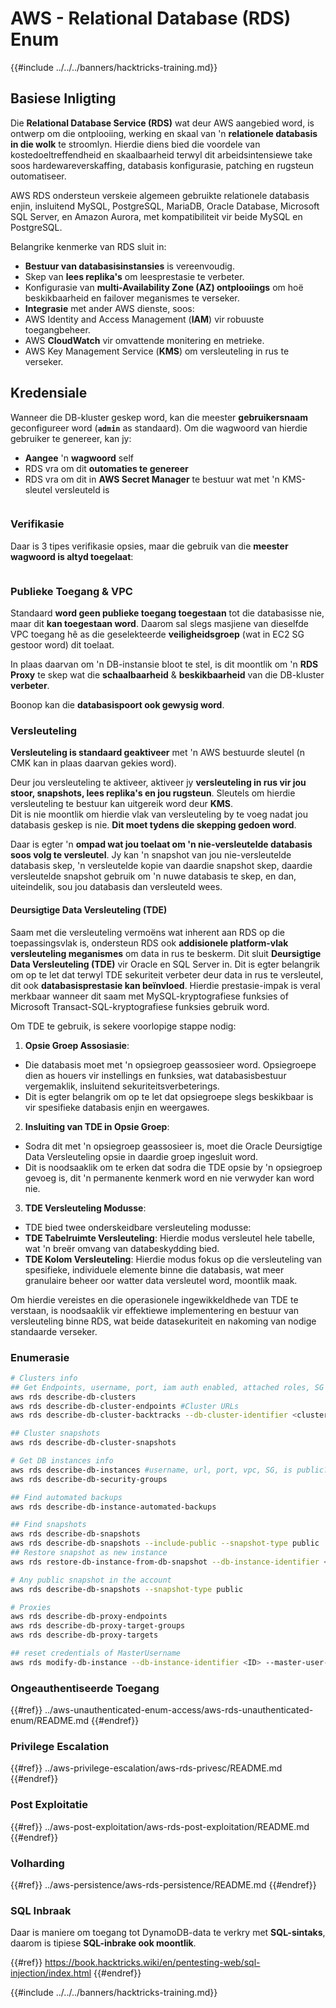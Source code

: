# AWS - Relational Database (RDS) Enum

{{#include ../../../banners/hacktricks-training.md}}

## Basiese Inligting

Die **Relational Database Service (RDS)** wat deur AWS aangebied word, is ontwerp om die ontplooiing, werking en skaal van 'n **relationele databasis in die wolk** te stroomlyn. Hierdie diens bied die voordele van kostedoeltreffendheid en skaalbaarheid terwyl dit arbeidsintensiewe take soos hardewareverskaffing, databasis konfigurasie, patching en rugsteun outomatiseer.

AWS RDS ondersteun verskeie algemeen gebruikte relationele databasis enjin, insluitend MySQL, PostgreSQL, MariaDB, Oracle Database, Microsoft SQL Server, en Amazon Aurora, met kompatibiliteit vir beide MySQL en PostgreSQL.

Belangrike kenmerke van RDS sluit in:

- **Bestuur van databasisinstansies** is vereenvoudig.
- Skep van **lees replika's** om leesprestasie te verbeter.
- Konfigurasie van **multi-Availability Zone (AZ) ontplooiings** om hoë beskikbaarheid en failover meganismes te verseker.
- **Integrasie** met ander AWS dienste, soos:
- AWS Identity and Access Management (**IAM**) vir robuuste toegangbeheer.
- AWS **CloudWatch** vir omvattende monitering en metrieke.
- AWS Key Management Service (**KMS**) om versleuteling in rus te verseker.

## Kredensiale

Wanneer die DB-kluster geskep word, kan die meester **gebruikersnaam** geconfigureer word (**`admin`** as standaard). Om die wagwoord van hierdie gebruiker te genereer, kan jy:

- **Aangee** 'n **wagwoord** self
- RDS vra om dit **outomaties te genereer**
- RDS vra om dit in **AWS Secret Manager** te bestuur wat met 'n KMS-sleutel versleuteld is

<figure><img src="../../../images/image (144).png" alt=""><figcaption></figcaption></figure>

### Verifikasie

Daar is 3 tipes verifikasie opsies, maar die gebruik van die **meester wagwoord is altyd toegelaat**:

<figure><img src="../../../images/image (227).png" alt=""><figcaption></figcaption></figure>

### Publieke Toegang & VPC

Standaard **word geen publieke toegang toegestaan** tot die databasisse nie, maar dit **kan toegestaan word**. Daarom sal slegs masjiene van dieselfde VPC toegang hê as die geselekteerde **veiligheidsgroep** (wat in EC2 SG gestoor word) dit toelaat.

In plaas daarvan om 'n DB-instansie bloot te stel, is dit moontlik om 'n **RDS Proxy** te skep wat die **schaalbaarheid** & **beskikbaarheid** van die DB-kluster **verbeter**.

Boonop kan die **databasispoort ook gewysig word**.

### Versleuteling

**Versleuteling is standaard geaktiveer** met 'n AWS bestuurde sleutel (n CMK kan in plaas daarvan gekies word).

Deur jou versleuteling te aktiveer, aktiveer jy **versleuteling in rus vir jou stoor, snapshots, lees replika's en jou rugsteun**. Sleutels om hierdie versleuteling te bestuur kan uitgereik word deur **KMS**.\
Dit is nie moontlik om hierdie vlak van versleuteling by te voeg nadat jou databasis geskep is nie. **Dit moet tydens die skepping gedoen word**.

Daar is egter 'n **ompad wat jou toelaat om 'n nie-versleutelde databasis soos volg te versleutel**. Jy kan 'n snapshot van jou nie-versleutelde databasis skep, 'n versleutelde kopie van daardie snapshot skep, daardie versleutelde snapshot gebruik om 'n nuwe databasis te skep, en dan, uiteindelik, sou jou databasis dan versleuteld wees.

#### Deursigtige Data Versleuteling (TDE)

Saam met die versleuteling vermoëns wat inherent aan RDS op die toepassingsvlak is, ondersteun RDS ook **addisionele platform-vlak versleuteling meganismes** om data in rus te beskerm. Dit sluit **Deursigtige Data Versleuteling (TDE)** vir Oracle en SQL Server in. Dit is egter belangrik om op te let dat terwyl TDE sekuriteit verbeter deur data in rus te versleutel, dit ook **databasisprestasie kan beïnvloed**. Hierdie prestasie-impak is veral merkbaar wanneer dit saam met MySQL-kryptografiese funksies of Microsoft Transact-SQL-kryptografiese funksies gebruik word.

Om TDE te gebruik, is sekere voorlopige stappe nodig:

1. **Opsie Groep Assosiasie**:
- Die databasis moet met 'n opsiegroep geassosieer word. Opsiegroepe dien as houers vir instellings en funksies, wat databasisbestuur vergemaklik, insluitend sekuriteitsverbeterings.
- Dit is egter belangrik om op te let dat opsiegroepe slegs beskikbaar is vir spesifieke databasis enjin en weergawes.
2. **Insluiting van TDE in Opsie Groep**:
- Sodra dit met 'n opsiegroep geassosieer is, moet die Oracle Deursigtige Data Versleuteling opsie in daardie groep ingesluit word.
- Dit is noodsaaklik om te erken dat sodra die TDE opsie by 'n opsiegroep gevoeg is, dit 'n permanente kenmerk word en nie verwyder kan word nie.
3. **TDE Versleuteling Modusse**:
- TDE bied twee onderskeidbare versleuteling modusse:
- **TDE Tabelruimte Versleuteling**: Hierdie modus versleutel hele tabelle, wat 'n breër omvang van databeskydding bied.
- **TDE Kolom Versleuteling**: Hierdie modus fokus op die versleuteling van spesifieke, individuele elemente binne die databasis, wat meer granulaire beheer oor watter data versleutel word, moontlik maak.

Om hierdie vereistes en die operasionele ingewikkeldhede van TDE te verstaan, is noodsaaklik vir effektiewe implementering en bestuur van versleuteling binne RDS, wat beide datasekuriteit en nakoming van nodige standaarde verseker.

### Enumerasie
```bash
# Clusters info
## Get Endpoints, username, port, iam auth enabled, attached roles, SG
aws rds describe-db-clusters
aws rds describe-db-cluster-endpoints #Cluster URLs
aws rds describe-db-cluster-backtracks --db-cluster-identifier <cluster-name>

## Cluster snapshots
aws rds describe-db-cluster-snapshots

# Get DB instances info
aws rds describe-db-instances #username, url, port, vpc, SG, is public?
aws rds describe-db-security-groups

## Find automated backups
aws rds describe-db-instance-automated-backups

## Find snapshots
aws rds describe-db-snapshots
aws rds describe-db-snapshots --include-public --snapshot-type public
## Restore snapshot as new instance
aws rds restore-db-instance-from-db-snapshot --db-instance-identifier <ID> --db-snapshot-identifier <ID> --availability-zone us-west-2a

# Any public snapshot in the account
aws rds describe-db-snapshots --snapshot-type public

# Proxies
aws rds describe-db-proxy-endpoints
aws rds describe-db-proxy-target-groups
aws rds describe-db-proxy-targets

## reset credentials of MasterUsername
aws rds modify-db-instance --db-instance-identifier <ID> --master-user-password <NewPassword> --apply-immediately
```
### Ongeauthentiseerde Toegang

{{#ref}}
../aws-unauthenticated-enum-access/aws-rds-unauthenticated-enum/README.md
{{#endref}}

### Privilege Escalation

{{#ref}}
../aws-privilege-escalation/aws-rds-privesc/README.md
{{#endref}}

### Post Exploitatie

{{#ref}}
../aws-post-exploitation/aws-rds-post-exploitation/README.md
{{#endref}}

### Volharding

{{#ref}}
../aws-persistence/aws-rds-persistence/README.md
{{#endref}}

### SQL Inbraak

Daar is maniere om toegang tot DynamoDB-data te verkry met **SQL-sintaks**, daarom is tipiese **SQL-inbrake ook moontlik**.

{{#ref}}
https://book.hacktricks.wiki/en/pentesting-web/sql-injection/index.html
{{#endref}}

{{#include ../../../banners/hacktricks-training.md}}
